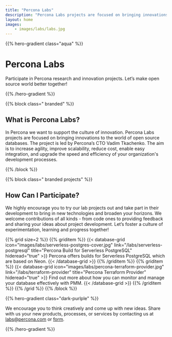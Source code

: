 ```yaml
---
title: "Percona Labs"
description: "Percona Labs projects are focused on bringing innovations to the world of open source databases. The project is led by Percona’s CTO Vadim Tkachenko. The aim is to increase agility, improve scalability, reduce cost, and enable easy integration."
layout: home
images:
    - images/labs/labs.jpg
---
```


{{% hero-gradient class="aqua" %}}

# Percona Labs

Participate in Percona research and innovation projects. Let’s make open source world better together!

{{% /hero-gradient %}}

{{% block class=" branded" %}}

## What is Percona Labs?

In Percona we want to support the culture of innovation. Percona Labs projects are focused on bringing innovations to the world of open source databases. The project is led by Percona’s CTO Vadim Tkachenko. The aim is to increase agility, improve scalability, reduce cost, enable easy integration, and upgrade the speed and efficiency of your organization's development processes. 

{{% /block %}}

{{% block class=" branded projects" %}}
  
##  How Can I Participate?

We highly encourage you to try our lab projects out and take part in their development to bring in new technologies and broaden your horizons. We welcome contributions of all kinds - from code ones to providing feedback and sharing your ideas about project development. Let’s foster a culture of experimentation, learning and progress together! 

{{% grid size=2 %}}
{{% griditem %}}
{{< database-grid icon="images/labs/serverless-postgres-cover.jpg" link="/labs/serverless-postgresql" title="Percona Build for Serverless PostgreSQL" hideread="true" >}}
Percona offers builds for Serverless PostgreSQL which are based on Neon.
{{< /database-grid >}}
{{% /griditem %}}
{{% griditem %}}
{{< database-grid icon="images/labs/percona-terraform-provider.jpg" link="/labs/terraform-provider" title="Percona Terraform Provider"  hideread="true" >}}
Find out more about how you can monitor and manage your database effectively with PMM.
{{< /database-grid >}}
{{% /griditem %}}
{{% /grid %}}
{{% /block %}}

{{% hero-gradient class="dark-purlple" %}}

We encourage you to think creatively and come up with new ideas. Share with us your new products, processes, or services by contacting us at labs@percona.com or [form](/labs/contacts/).

{{% /hero-gradient %}}
